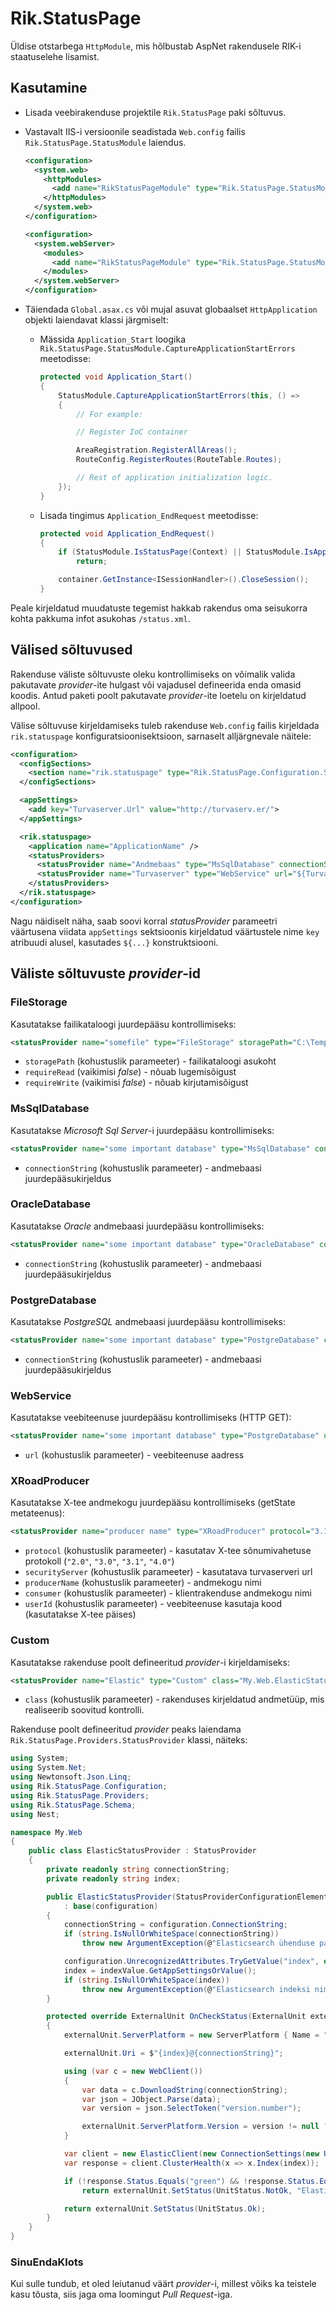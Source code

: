 Rik.StatusPage
==============

Üldise otstarbega `HttpModule`, mis hõlbustab AspNet rakendusele RIK-i staatuselehe lisamist.


Kasutamine
----------

* Lisada veebirakenduse projektile `Rik.StatusPage` paki sõltuvus.

* Vastavalt IIS-i versioonile seadistada `Web.config` failis `Rik.StatusPage.StatusModule` laiendus.

  ```xml
  <configuration>
    <system.web>
      <httpModules>
        <add name="RikStatusPageModule" type="Rik.StatusPage.StatusModule, Rik.StatusPage" />
      </httpModules>
    </system.web>
  </configuration>

  <configuration>
    <system.webServer>
      <modules>
        <add name="RikStatusPageModule" type="Rik.StatusPage.StatusModule, Rik.StatusPage" />
      </modules>
    </system.webServer>
  </configuration>
  ```

* Täiendada `Global.asax.cs` või mujal asuvat globaalset `HttpApplication` objekti laiendavat klassi järgmiselt:

    * Mässida `Application_Start` loogika `Rik.StatusPage.StatusModule.CaptureApplicationStartErrors` meetodisse:

      ```csharp
      protected void Application_Start()
      {
          StatusModule.CaptureApplicationStartErrors(this, () =>
          {
              // For example:

              // Register IoC container

              AreaRegistration.RegisterAllAreas();
              RouteConfig.RegisterRoutes(RouteTable.Routes);

              // Rest of application initialization logic.
          });
      }
      ```

    * Lisada tingimus `Application_EndRequest` meetodisse:

      ```csharp
      protected void Application_EndRequest()
      {
          if (StatusModule.IsStatusPage(Context) || StatusModule.IsApplicationStartFailure(this))
              return;

          container.GetInstance<ISessionHandler>().CloseSession();
      }
      ```

Peale kirjeldatud muudatuste tegemist hakkab rakendus oma seisukorra kohta pakkuma infot asukohas `/status.xml`.


Välised sõltuvused
------------------

Rakenduse väliste sõltuvuste oleku kontrollimiseks on võimalik valida pakutavate *provider*-ite hulgast või
vajadusel defineerida enda omasid koodis. Antud paketi poolt pakutavate *provider*-ite loetelu on kirjeldatud allpool.

Välise sõltuvuse kirjeldamiseks tuleb rakenduse `Web.config` failis kirjeldada `rik.statuspage`
konfiguratsioonisektsioon, sarnaselt alljärgnevale näitele:

```xml
<configuration>
  <configSections>
    <section name="rik.statuspage" type="Rik.StatusPage.Configuration.StatusPageConfigurationSection, Rik.StatusPage" />
  </configSections>

  <appSettings>
    <add key="Turvaserver.Url" value="http://turvaserv.er/">
  </appSettings>

  <rik.statuspage>
    <application name="ApplicationName" />
    <statusProviders>
      <statusProvider name="Andmebaas" type="MsSqlDatabase" connectionString="Data Source=..." />
      <statusProvider name="Turvaserver" type="WebService" url="${Turvaserver.Url}" />
    </statusProviders>
  </rik.statuspage>
</configuration>
```

Nagu näidiselt näha, saab soovi korral *statusProvider* parameetri väärtusena viidata `appSettings` sektsioonis kirjeldatud
väärtustele nime `key` atribuudi alusel, kasutades `${...}` konstruktsiooni.


Väliste sõltuvuste *provider*-id
--------------------------------

### FileStorage

Kasutatakse failikataloogi juurdepääsu kontrollimiseks:

```xml
<statusProvider name="somefile" type="FileStorage" storagePath="C:\Temp" requireRead="true" requireWrite="false" />
```

* `storagePath` (kohustuslik parameeter) - failikataloogi asukoht
* `requireRead` (vaikimisi *false*) - nõuab lugemisõigust
* `requireWrite` (vaikimisi *false*) - nõuab kirjutamisõigust

### MsSqlDatabase

Kasutatakse *Microsoft Sql Server*-i juurdepääsu kontrollimiseks:

```xml
<statusProvider name="some important database" type="MsSqlDatabase" connectionString="..." />
```

* `connectionString` (kohustuslik parameeter) - andmebaasi juurdepääsukirjeldus

### OracleDatabase

Kasutatakse *Oracle* andmebaasi juurdepääsu kontrollimiseks:

```xml
<statusProvider name="some important database" type="OracleDatabase" connectionString="..." />
```

* `connectionString` (kohustuslik parameeter) - andmebaasi juurdepääsukirjeldus

### PostgreDatabase

Kasutatakse *PostgreSQL* andmebaasi juurdepääsu kontrollimiseks:

```xml
<statusProvider name="some important database" type="PostgreDatabase" connectionString="..." />
```

* `connectionString` (kohustuslik parameeter) - andmebaasi juurdepääsukirjeldus

### WebService

Kasutatakse veebiteenuse juurdepääsu kontrollimiseks (HTTP GET):

```xml
<statusProvider name="some important database" type="PostgreDatabase" url="..." />
```

* `url` (kohustuslik parameeter) - veebiteenuse aadress

### XRoadProducer

Kasutatakse X-tee andmekogu juurdepääsu kontrollimiseks (getState metateenus):

```xml
<statusProvider name="producer name" type="XRoadProducer" protocol="3.1" securityServer="..." producerName="..." consumer="..." userId="..." />
```

* `protocol` (kohustuslik parameeter) - kasutatav X-tee sõnumivahetuse protokoll (`"2.0"`, `"3.0"`, `"3.1"`, `"4.0"`)
* `securityServer` (kohustuslik parameeter) - kasutatava turvaserveri url
* `producerName` (kohustuslik parameeter) - andmekogu nimi
* `consumer` (kohustuslik parameeter) - klientrakenduse andmekogu nimi
* `userId` (kohustuslik parameeter) - veebiteenuse kasutaja kood (kasutatakse X-tee päises)

### Custom

Kasutatakse rakenduse poolt defineeritud *provider*-i kirjeldamiseks:

```xml
<statusProvider name="Elastic" type="Custom" class="My.Web.ElasticStatusProvider, My.Web" connectionString="http://elasticserver/" index="indexName" />
```

* `class` (kohustuslik parameeter) - rakenduses kirjeldatud andmetüüp, mis realiseerib soovitud kontrolli.

Rakenduse poolt defineeritud *provider* peaks laiendama `Rik.StatusPage.Providers.StatusProvider` klassi, näiteks:

```csharp
using System;
using System.Net;
using Newtonsoft.Json.Linq;
using Rik.StatusPage.Configuration;
using Rik.StatusPage.Providers;
using Rik.StatusPage.Schema;
using Nest;

namespace My.Web
{
    public class ElasticStatusProvider : StatusProvider
    {
        private readonly string connectionString;
        private readonly string index;

        public ElasticStatusProvider(StatusProviderConfigurationElement configuration)
            : base(configuration)
        {
            connectionString = configuration.ConnectionString;
            if (string.IsNullOrWhiteSpace(connectionString))
                throw new ArgumentException(@"Elasticsearch ühenduse parameetrid on konfiguratioonifailis määramata.", nameof(connectionString));

            configuration.UnrecognizedAttributes.TryGetValue("index", out string indexValue);
            index = indexValue.GetAppSettingsOrValue();
            if (string.IsNullOrWhiteSpace(index))
                throw new ArgumentException(@"Elasticsearch indeksi nimi on konfiguratioonifailis määramata.", nameof(index));
        }

        protected override ExternalUnit OnCheckStatus(ExternalUnit externalUnit)
        {
            externalUnit.ServerPlatform = new ServerPlatform { Name = "Elasticsearch" };

            externalUnit.Uri = $"{index}@{connectionString}";

            using (var c = new WebClient())
            {
                var data = c.DownloadString(connectionString);
                var json = JObject.Parse(data);
                var version = json.SelectToken("version.number");

                externalUnit.ServerPlatform.Version = version != null ? (string)version : null;
            }

            var client = new ElasticClient(new ConnectionSettings(new Uri(connectionString)).DefaultIndex(index).MaximumRetries(3));
            var response = client.ClusterHealth(x => x.Index(index));

            if (!response.Status.Equals("green") && !response.Status.Equals("yellow"))
                return externalUnit.SetStatus(UnitStatus.NotOk, "Elasticsearch ei tööta.");

            return externalUnit.SetStatus(UnitStatus.Ok);
        }
    }
}
```

### SinuEndaKlots

Kui sulle tundub, et oled leiutanud väärt *provider*-i, millest võiks ka teistele kasu tõusta, siis jaga oma
loomingut *Pull Request*-iga.
